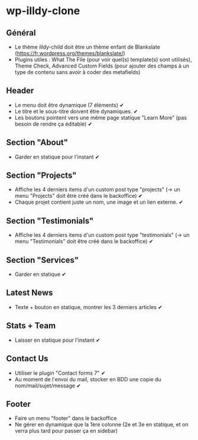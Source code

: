 # wp-illdy-clone
## Général
- Le thème illdy-child doit être un thème enfant de Blankslate (https://fr.wordpress.org/themes/blankslate/)
- Plugins utiles : What The File (pour voir quel(s) template(s) sont utilisés), Theme Check, Advanced Custom Fields (pour ajouter des champs à un type de contenu sans avoir à coder des metafields)
## Header
- Le menu doit être dynamique (7 éléments) ✔
- Le titre et le sous-titre doivent être dynamiques. ✔
- Les boutons pointent vers une même page statique "Learn More" (pas besoin de rendre ça éditable) ✔
## Section "About"
- Garder en statique pour l'instant ✔
## Section "Projects"
- Affiche les 4 derniers items d'un custom post type "projects" (-> un menu "Projects" doit être créé dans le backoffice) ✔
- Chaque projet contient juste un nom, une image et un lien externe. ✔
## Section "Testimonials"
- Affiche les 4 derniers items d'un custom post type "testimonials" (-> un menu "Testimonials" doit être créé dans le backoffice) ✔
## Section "Services"
- Garder en statique ✔
## Latest News
- Texte + bouton en statique, montrer les 3 derniers articles ✔
## Stats + Team
- Laisser en statique pour l'instant ✔
## Contact Us
- Utiliser le plugin "Contact forms 7" ✔
- Au moment de l'envoi du mail, stocker en BDD une copie du nom/mail/sujet/message ✔
## Footer
- Faire un menu "footer" dans le backoffice
- Ne gérer en dynamique que la 1ère colonne (2e et 3e en statique, et on verra plus tard pour passer ça en sidebar)
